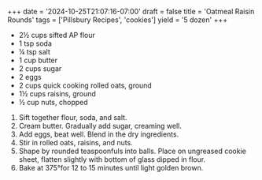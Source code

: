 +++
date = '2024-10-25T21:07:16-07:00'
draft = false
title = 'Oatmeal Raisin Rounds'
tags = ['Pillsbury Recipes', 'cookies']
yield = '5 dozen'
+++

* 2½ cups sifted AP flour
* 1 tsp soda
* ¼ tsp salt
* 1 cup butter
* 2 cups sugar
* 2 eggs
* 2 cups quick cooking rolled oats, ground
* 1½ cups raisins, ground
* ½ cup nuts, chopped

1. Sift together flour, soda, and salt.
2. Cream butter. Gradually add sugar, creaming well.
3. Add eggs, beat well. Blend in the dry ingredients.
4. Stir in rolled oats, raisins, and nuts. 
5. Shape by rounded teaspoonfuls into balls. Place on ungreased cookie sheet, flatten slightly with bottom of glass dipped in flour.
6. Bake at 375°for 12 to 15 minutes until light golden brown.
